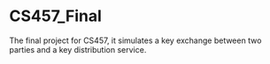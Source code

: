 # CS457_Final

The final project for CS457, it simulates a key exchange between two parties and a key distribution service.
